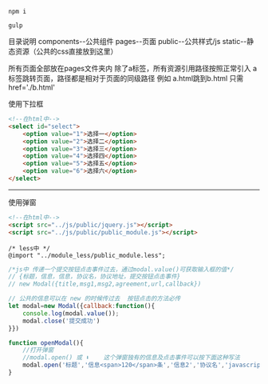 <!--
 * @Author: your name
 * @Date: 2021-07-13 09:51:14
 * @LastEditTime: 2021-08-31 10:07:15
 * @LastEditors: Please set LastEditors
 * @Description: In User Settings Edit
 * @FilePath: /gulp-template/README.md
-->
``` shell
npm i
```
```shell
gulp
```
目录说明
components--公共组件
pages--页面
public--公共样式/js
static--静态资源（公共的css直接放到这里）

所有页面全部放在pages文件夹内
除了a标签，所有资源引用路径按照正常引入
a标签跳转页面，路径都是相对于页面的同级路径
例如 a.html跳到b.html 只需   href='./b.html'

使用下拉框
```html
<!--在html中-->
<select id="select">
    <option value="1">选择一</option>
    <option value="2">选择二</option>
    <option value="3">选择三</option>
    <option value="4">选择四</option>
    <option value="5">选择五</option>
    <option value="6">选择六</option>
</select>
```
---
使用弹窗
```html
<!--在html中-->
<script src="../js/public/jquery.js"></script>
<script src="../js/public/public_module.js"></script>
```
```less
/* less中 */
@import "../module_less/public_module.less";
```
```javascript
/*js中 传递一个提交按钮点击事件过去，通过modal.value()可获取输入框的值*/
// {标题，信息，信息，协议名，协议地址，提交按钮点击事件}
// new Modal({title,msg1,msg2,agreement,url,callback})

// 公共的信息可以在 new 的时候传过去  按钮点击的方法必传
let modal=new Modal({callback:function(){
    console.log(modal.value());
    modal.close('提交成功')
}})

function openModal(){
    //打开弹窗
    //modal.open() 或 ⬇️    这个弹窗独有的信息及点击事件可以按下面这种写法
    modal.open('标题','信息<span>120</span>条','信息2','协议名','javascript:;',function(){modal.close('提交成功222')})
}
```